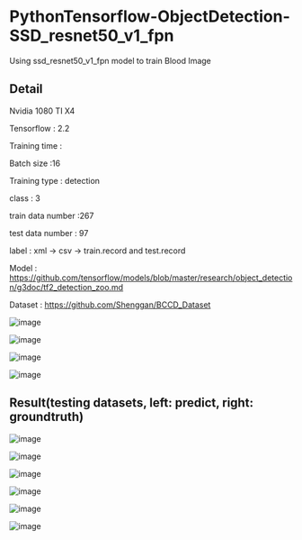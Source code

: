 # PythonTensorflow-ObjectDetection-SSD_resnet50_v1_fpn

Using ssd_resnet50_v1_fpn model to train Blood Image

## Detail
Nvidia 1080 TI X4

Tensorflow : 2.2

Training time : 

Batch size :16

Training type : detection

class : 3

train data number :267

test data number : 97

label : xml -> csv -> train.record and test.record

Model : https://github.com/tensorflow/models/blob/master/research/object_detection/g3doc/tf2_detection_zoo.md

Dataset : https://github.com/Shenggan/BCCD_Dataset

![image](https://github.com/weisting-kw/PythonTensorflow-ObjectDetection-SSD_resnet50_v1_fpn/blob/main/detail1.png)

![image](https://github.com/weisting-kw/PythonTensorflow-ObjectDetection-SSD_resnet50_v1_fpn/blob/main/detail2.png)

![image](https://github.com/weisting-kw/PythonTensorflow-ObjectDetection-SSD_resnet50_v1_fpn/blob/main/detail3.png)

![image](https://github.com/weisting-kw/PythonTensorflow-ObjectDetection-SSD_resnet50_v1_fpn/blob/main/detail4.png)


## Result(testing datasets, left: predict, right: groundtruth)

![image](https://github.com/weisting-kw/PythonTensorflow-ObjectDetection-SSD_resnet50_v1_fpn/blob/main/example1.png)

![image](https://github.com/weisting-kw/PythonTensorflow-ObjectDetection-SSD_resnet50_v1_fpn/blob/main/example2.png)

![image](https://github.com/weisting-kw/PythonTensorflow-ObjectDetection-SSD_resnet50_v1_fpn/blob/main/example3.png)

![image](https://github.com/weisting-kw/PythonTensorflow-ObjectDetection-SSD_resnet50_v1_fpn/blob/main/example4.png)

![image](https://github.com/weisting-kw/PythonTensorflow-ObjectDetection-SSD_resnet50_v1_fpn/blob/main/example5.png)

![image](https://github.com/weisting-kw/PythonTensorflow-ObjectDetection-SSD_resnet50_v1_fpn/blob/main/example6.png)

